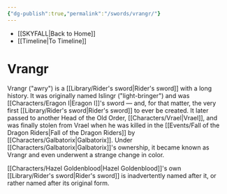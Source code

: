 ```yaml
---
{"dg-publish":true,"permalink":"/swords/vrangr/"}
---
```


- [[SKYFALL\|Back to Home]]
- [[Timeline\|To Timeline]]

# Vrangr
Vrangr ("awry") is a [[Library/Rider's sword\|Rider's sword]] with a long history. It was originally named Islingr ("light-bringer") and was [[Characters/Eragon I\|Eragon I]]'s sword — and, for that matter, the very first [[Library/Rider's sword\|Rider's sword]] to ever be created. It later passed to another Head of the Old Order, [[Characters/Vrael\|Vrael]], and was finally stolen from Vrael when he was killed in the [[Events/Fall of the Dragon Riders\|Fall of the Dragon Riders]] by [[Characters/Galbatorix\|Galbatorix]]. Under [[Characters/Galbatorix\|Galbatorix]]'s ownership, it became known as Vrangr and even underwent a strange change in color. 

[[Characters/Hazel Goldenblood\|Hazel Goldenblood]]'s own [[Library/Rider's sword\|Rider's sword]] is inadvertently named after it, or rather named after its original form. 